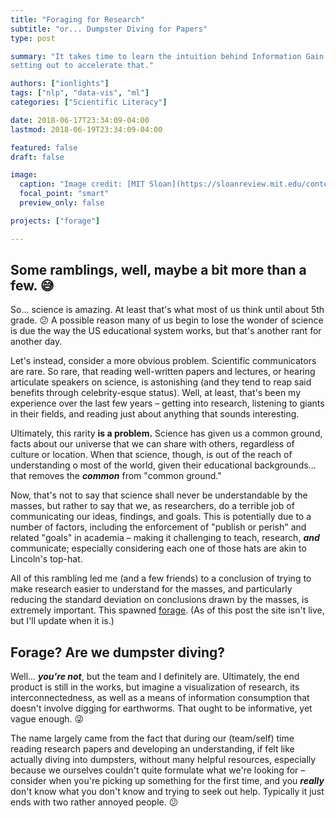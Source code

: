 ```yaml
---
title: "Foraging for Research"
subtitle: "or... Dumpster Diving for Papers"
type: post

summary: "It takes time to learn the intuition behind Information Gain... We're
setting out to accelerate that."

authors: ["ionlights"]
tags: ["nlp", "data-vis", "ml"]
categories: ["Scientific Literacy"]

date: 2018-06-17T23:34:09-04:00
lastmod: 2018-06-19T23:34:09-04:00

featured: false
draft: false

image:
  caption: "Image credit: [MIT Sloan](https://sloanreview.mit.edu/content/uploads/2018/09/GEN-Faro-Marketing-Market-Research-Big-Data-Analysis-1200.jpg)"
  focal_point: "smart"
  preview_only: false

projects: ["forage"]

---
```


## Some ramblings, well, maybe a bit more than a few. :sweat_smile:

So... science is amazing. At least that's what most of us think until about
5th grade. :confused: A possible reason many of us begin to lose the wonder of
science is due the way the US educational system works, but that's another rant
for another day.

Let's instead, consider a more obvious problem. Scientific communicators are
rare. So rare, that reading well-written papers and lectures, or hearing
articulate speakers on science, is astonishing (and they tend to reap said
benefits through celebrity-esque status). Well, at least, that's been my
experience over the last few years &ndash; getting into research, listening to
giants in their fields, and reading just about anything that sounds interesting.

Ultimately, this rarity **is a problem.** Science has given us a common ground,
facts about our universe that we can share with others, regardless of culture or
location. When that science, though, is out of the reach of understanding o
most of the world, given their educational backgrounds... that removes the
**_common_** from "common ground."

Now, that's not to say that science shall never be understandable by the masses,
but rather to say that we, as researchers, do a terrible job of communicating
our ideas, findings, and goals. This is potentially due to a number of factors,
including the enforcement of "publish or perish" and related "goals" in academia
&ndash;  making it challenging to teach, research, **_and_** communicate;
especially considering each one of those hats are akin to Lincoln's top-hat.

All of this rambling led me (and a few friends) to a conclusion of trying to
make research easier to understand for the masses, and particularly reducing
the standard deviation on conclusions drawn by the masses, is extremely
important. This spawned [forage][forage]. (As of this post the site isn't live,
but I'll update when it is.)

## Forage? Are we dumpster diving?

Well... **_you're not_**, but the team and I definitely are. Ultimately, the end
product is still in the works, but imagine a visualization of research, its
interconnectedness, as well as a means of information consumption that doesn't
involve digging for earthworms. That ought to be informative, yet vague enough.
:stuck_out_tongue_winking_eye:

The name largely came from the fact that during our (team/self) time reading
research papers and developing an understanding, if felt like actually diving
into dumpsters, without many helpful resources, especially because we ourselves
couldn't quite formulate what we're looking for – consider when you're picking
up something for the first time, and you **_really_** don't know what you don't
know and trying to seek out help. Typically it just ends with two rather annoyed
people. :confused:

[forage]: https://forage.ionlights.com/
